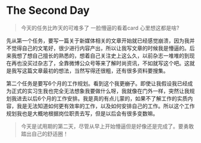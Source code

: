 # The Second Day
> 今天的任务比昨天的可难多了 一脸懵逼的看着card 心里想这都是啥?


先从第一个任务，要写一篇关于新媒体相关的文章开始就已经感觉崩溃，因为我并不觉得自己的文笔好，很少进行内容产出，所以让我写文章的时候我是懵逼的。后来我想了想自己擅长的熟悉的，想着自己关注史上这么久，以前杂志一堆堆的到现在再也没买过杂志了，全靠微博公众号等来了解时尚资讯，不如就写这个吧。这就是我写这篇文章最初的想法，当然写得还很粗，还有很多资料要搜集。


第二个任务是要写6个月的工作规划。看到这个我更~~崩了~~。即使让我假设我已经成为正式的实习生我也完全无法想象我要做什么呀，我就像在门外一样，突然让我规划我进去以后6个月的工作安排。我是真的有点儿蒙的，如果不了解工作的实质内容，我是无法知道如何更有效率的工作，以及如何安排自己的工作。所以这个工作规划我也是大概地根据岗位职责去写，但是以后会有很多变数嘛。


> 今天是试用期的第二天，尽管从早上开始懵逼但是好像还是完成了。要勇敢踏出自己的舒适圈！
